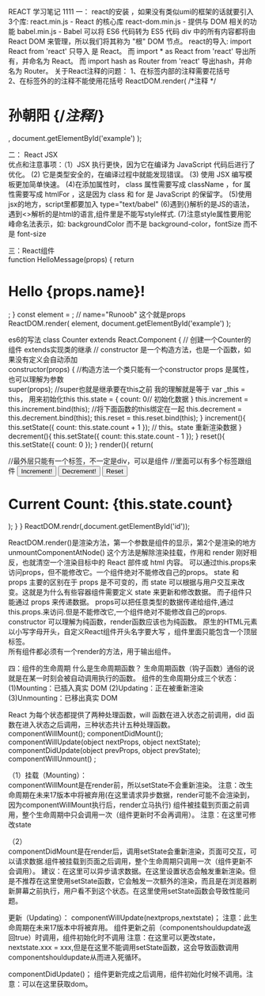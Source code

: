 ﻿REACT 学习笔记
1111
 一： react的安装 ，如果没有类似umi的框架的话就要引入3个库:
        react.min.js - React 的核心库
        react-dom.min.js - 提供与 DOM 相关的功能
        babel.min.js - Babel 可以将 ES6 代码转为 ES5 代码
       div 中的所有内容都将由 React DOM 来管理，所以我们将其称为 "根" DOM 节点。
      react的导入:
	import React from 'react' 只导入 是 React。
	而 import * as React from 'react' 导出所有，并命名为 React。
	而 import hash as Router from 'react' 导出hash，并命名为 Router。
      关于React注释的问题：
        1、在标签内部的注释需要花括号                 
        2、在标签外的的注释不能使用花括号
           ReactDOM.render(
              /*注释 */
              <h1>孙朝阳 {/*注释*/}</h1>,
          document.getElementById('example')
         );
         
 二： React JSX   
    优点和注意事项：（1）JSX 执行更快，因为它在编译为 JavaScript 代码后进行了优化。
                   (2) 它是类型安全的，在编译过程中就能发现错误。
                   (3) 使用 JSX 编写模板更加简单快速。
                   (4)在添加属性时， class 属性需要写成 className ，for 属性需要写成 htmlFor ，这是因为 class 和 for 是 JavaScript 的保留字。
                   (5)使用jsx的地方，script里都要加入 type="text/babel"
                   (6)遇到{}解析的是JS的语法，遇到<>解析的是html的语言,组件里是不能写style样式.
                   (7)注意style属性要用驼峰命名法表示，如: backgroundColor 而不是 background-color，fontSize 而不是 font-size
             
三：React组件    
     function HelloMessage(props) {
          return <h1>Hello {props.name}!</h1>;
      }
      const element = <HelloMessage name="Runoob"/>;  // name="Runoob" 这个就是props    
      ReactDOM.render(
         element,
         document.getElementById('example')
      );
      
   es6的写法
    class Counter extends React.Component {   // 创建一个Counter的组件   extends实现类的继承
      // constructor 是一个构造方法，也是一个函数，如果没有定义会自动添加   
      constructor(props) {   //构造方法一个类只能有一个constructor        props 是属性，也可以理解为参数  
      super(props);       //super也就是继承要在this之前   我的理解就是等于 var _this = this， 用来初始化this
        this.state = {
          count: 0// 初始化数据
        }
        this.increment = this.increment.bind(this);  //将下面函数的this绑定在一起
        this.decrement = this.decrement.bind(this);
        this.reset = this.reset.bind(this);
      }
      increment(){
        this.setState({  count: this.state.count + 1 });  // this。state   重新渲染数据
      }
      decrement(){
        this.setState({   count: this.state.count - 1 });
      }
      reset(){
        this.setState({   count: 0 });
      }
      render(){
        return(
          <div>       //最外层只能有一个标签，不一定是div，可以是组件
            <Test/>   //里面可以有多个标签跟组件
            <App/>
            <button className='inc' onClick={this.increment}>Increment!</button>
            <button className='dec' onClick={this.decrement}>Decrement!</button>
            <button className='reset' onClick={this.reset}>Reset</button>
            <h1>Current Count: {this.state.count}</h1>
          </div>
        );
      }
    }
    ReactDOM.rendr(<Counter/>,document.getElementById('id'));
  
   ReactDOM.render()是渲染方法，第一个参数是组件的显示，第2个是渲染的地方
   unmountComponentAtNode() 这个方法是解除渲染挂载，作用和 render 刚好相反，也就清空一个渲染目标中的 React 部件或 html 内容。
   可以通过this.props来访问props，但不能修改它。一个组件绝对不能修改自己的props。
   state 和 props 主要的区别在于 props 是不可变的，而 state 可以根据与用户交互来改变。这就是为什么有些容器组件需要定义 state 来更新和修改数据。 而子组件只能通过 props 来传递数据。
   props可以把任意类型的数据传递给组件,通过this.props.来访问.但是不能修改它,一个组件绝对不能修改自己的props.
   constructor 可以理解为纯函数，render函数应该也为纯函数。
   原生的HTML元素以小写字母开头，自定义React组件开头名字要大写 ，组件里面只能包含一个顶层标签。   
   所有组件都必须有一个render的方法，用于输出组件。
   
四：组件的生命周期
   什么是生命周期函数？  生命周期函数（钩子函数）通俗的说就是在某一时刻会被自动调用执行的函数。
   组件的生命周期分成三个状态： 
				(1)Mounting：已插入真实 DOM
				(2)Updating：正在被重新渲染
				(3)Unmounting：已移出真实 DOM
   
  React 为每个状态都提供了两种处理函数，will 函数在进入状态之前调用，did 函数在进入状态之后调用，三种状态共计五种处理函数。  		
    				componentWillMount();
				componentDidMount();
				componentWillUpdate(object nextProps, object nextState);
				componentDidUpdate(object prevProps, object prevState);
				componentWillUnmount() ;


 （1）挂载（Mounting）：	
  componentWillMount是在render前，所以setState不会重新渲染。
  注意：改生命周期在未来17版本中将被弃用(在这里请求异步数据，render可能不会渲染到，因为componentWillMount执行后，render立马执行)
  组件被挂载到页面之前调用，整个生命周期中只会调用一次（组件更新时不会再调用）。 注意：在这里可修改state

 （2）	
  componentDidMount是在render后，调用setState会重新渲染，页面可交互，可以请求数据.组件被挂载到页面之后调用，整个生命周期只调用一次（组件更新不会调用）。
  建议：在这里可以异步请求数据。在这里设置状态会触发重新渲染。但是不推荐在这里使用setState函数，它会触发一次额外的渲染，而且是在浏览器刷新屏幕之前执行，用户看不到这个状态。在这里使用setState函数会导致性能问题。

  更新（Updating）：
  componentWillUpdate(nextprops,nextstate)；  注意：此生命周期在未来17版本中将被弃用。
  组件更新之前（componentshouldupdate返回true）时调用，组件初始化时不调用
  注意：在这里可以更改state，nextstate.xxx = xxx,但是在这里不能调用setState函数，这会导致函数调用componentshouldupdate从而进入死循环。

 componentDidUpdate()； 组件更新完成之后调用，组件初始化时候不调用。注意：可以在这里获取dom。

  
	

  
 
